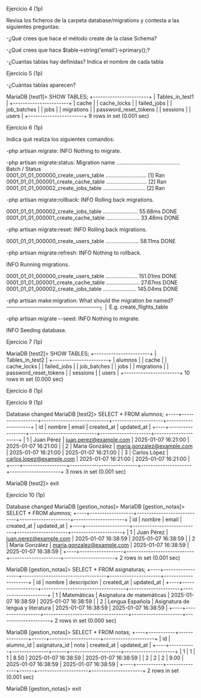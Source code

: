 Ejercicio 4 (1p)

Revisa los ficheros de la carpeta database/migrations y contesta a las siguientes preguntas:

-¿Qué crees que hace el método create de la clase Schema?

-¿Qué crees que hace $table->string('email')->primary();?

-¿Cuantas tablas hay definidas? Indica el nombre de cada tabla

Ejercicio 5 (1p)

-¿Cuántas tablas aparecen?

MariaDB [test1]> SHOW TABLES;
+-----------------------+
| Tables_in_test1       |
+-----------------------+
| cache                 |
| cache_locks           |
| failed_jobs           |
| job_batches           |
| jobs                  |
| migrations            |
| password_reset_tokens |
| sessions              |
| users                 |
+-----------------------+
9 rows in set (0.001 sec)


Ejercicio 6 (1p)

Indica qué realiza los siguientes comandos:

-php artisan migrate:  INFO  Nothing to migrate.

-php artisan migrate:status: Migration name .......................................... Batch / Status  
  0001_01_01_000000_create_users_table ........................... [1] Ran  
  0001_01_01_000001_create_cache_table ........................... [2] Ran  
  0001_01_01_000002_create_jobs_table ............................ [2] Ran 

-php artisan migrate:rollback:    INFO  Rolling back migrations.  

  0001_01_01_000002_create_jobs_table ....................... 55.68ms DONE
  0001_01_01_000001_create_cache_table ...................... 33.48ms DONE

-php artisan migrate:reset: INFO  Rolling back migrations.  

  0001_01_01_000000_create_users_table ...................... 58.11ms DONE

-php artisan migrate:refresh: INFO  Nothing to rollback.  

   INFO  Running migrations.  

  0001_01_01_000000_create_users_table ..................... 151.01ms DONE
  0001_01_01_000001_create_cache_table ...................... 27.67ms DONE
  0001_01_01_000002_create_jobs_table ...................... 145.04ms DONE

-php artisan make:migration: What should the migration be named? ─────────────────────────┐
 │ E.g. create_flights_table  

-php artisan migrate --seed: INFO  Nothing to migrate.  

   INFO  Seeding database. 

Ejercicio 7 (1p)

MariaDB [test2]> SHOW TABLES;
+-----------------------+
| Tables_in_test2       |
+-----------------------+
| alumnos               |
| cache                 |
| cache_locks           |
| failed_jobs           |
| job_batches           |
| jobs                  |
| migrations            |
| password_reset_tokens |
| sessions              |
| users                 |
+-----------------------+
10 rows in set (0.000 sec)

Ejercicio 8 (1p)

Ejercicio 9 (1p)

Database changed
MariaDB [test2]> SELECT * FROM alumnos;
+----+------------------+----------------------------+---------------------+---------------------+
| id | nombre           | email                      | created_at          | updated_at          |
+----+------------------+----------------------------+---------------------+---------------------+
|  1 | Juan Pérez       | juan.perez@example.com     | 2025-01-07 16:21:00 | 2025-01-07 16:21:00 |
|  2 | María González   | maria.gonzalez@example.com | 2025-01-07 16:21:00 | 2025-01-07 16:21:00 |
|  3 | Carlos López     | carlos.lopez@example.com   | 2025-01-07 16:21:00 | 2025-01-07 16:21:00 |
+----+------------------+----------------------------+---------------------+---------------------+
3 rows in set (0.001 sec)

MariaDB [test2]> exit


Ejercicio 10 (1p)

Database changed
MariaDB [gestion_notas]> 
MariaDB [gestion_notas]> SELECT * FROM alumnos;
+----+------------------+----------------------------+---------------------+---------------------+
| id | nombre           | email                      | created_at          | updated_at          |
+----+------------------+----------------------------+---------------------+---------------------+
|  1 | Juan Pérez       | juan.perez@example.com     | 2025-01-07 16:38:59 | 2025-01-07 16:38:59 |
|  2 | María González   | maria.gonzalez@example.com | 2025-01-07 16:38:59 | 2025-01-07 16:38:59 |
+----+------------------+----------------------------+---------------------+---------------------+
2 rows in set (0.001 sec)

MariaDB [gestion_notas]> SELECT * FROM asignaturas;
+----+------------------+-----------------------------------+---------------------+---------------------+
| id | nombre           | descripcion                       | created_at          | updated_at          |
+----+------------------+-----------------------------------+---------------------+---------------------+
|  1 | Matemáticas      | Asignatura de matemáticas         | 2025-01-07 16:38:59 | 2025-01-07 16:38:59 |
|  2 | Lengua Española  | Asignatura de lengua y literatura | 2025-01-07 16:38:59 | 2025-01-07 16:38:59 |
+----+------------------+-----------------------------------+---------------------+---------------------+
2 rows in set (0.000 sec)

MariaDB [gestion_notas]> SELECT * FROM notas;
+----+-----------+---------------+------+---------------------+---------------------+
| id | alumno_id | asignatura_id | nota | created_at          | updated_at          |
+----+-----------+---------------+------+---------------------+---------------------+
|  1 |         1 |             1 | 8.50 | 2025-01-07 16:38:59 | 2025-01-07 16:38:59 |
|  2 |         2 |             2 | 9.00 | 2025-01-07 16:38:59 | 2025-01-07 16:38:59 |
+----+-----------+---------------+------+---------------------+---------------------+
2 rows in set (0.001 sec)

MariaDB [gestion_notas]> exit

